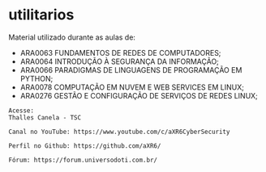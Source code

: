 # utilitarios
Material utilizado durante as aulas de:
 - ARA0063 FUNDAMENTOS DE REDES DE COMPUTADORES;
 - ARA0064 INTRODUÇÃO À SEGURANÇA DA INFORMAÇÃO;
 - ARA0066 PARADIGMAS DE LINGUAGENS DE PROGRAMAÇÃO EM PYTHON;
 - ARA0078 COMPUTAÇÃO EM NUVEM E WEB SERVICES EM LINUX;
 - ARA0276 GESTÃO E CONFIGURAÇÃO DE SERVIÇOS DE REDES LINUX;
```
Acesse:
Thalles Canela - TSC

Canal no YouTube: https://www.youtube.com/c/aXR6CyberSecurity

Perfil no Github: https://github.com/aXR6/

Fórum: https://forum.universodoti.com.br/
```